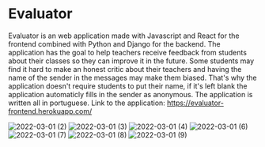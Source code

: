 # Evaluator
Evaluator is an web application made with Javascript and React for the frontend combined with Python and Django for the backend. The application 
has the goal to help teachers receive feedback from students about their classes so they can improve it in the future. Some students may find it 
hard to make an honest critic about their teachers and having the name of the sender in the messages may make them biased. That's why the application 
doesn't require students to put their name, if it's left blank the application automaticly fills in the sender as anonymous.
The application is written all in portuguese.
Link to the application:
https://evaluator-frontend.herokuapp.com/

![2022-03-01 (2)](https://user-images.githubusercontent.com/53490820/156173146-159ebfab-6b05-428d-b2c3-a3239a14a860.png)
![2022-03-01 (3)](https://user-images.githubusercontent.com/53490820/156173145-b2828545-d74d-4954-8b2f-bf25dd108905.png)
![2022-03-01 (4)](https://user-images.githubusercontent.com/53490820/156173183-4e963280-54ad-4226-9dce-134dd386b86c.png)
![2022-03-01 (6)](https://user-images.githubusercontent.com/53490820/156173189-2287da0b-d634-402b-b8a5-c087cef99126.png)
![2022-03-01 (7)](https://user-images.githubusercontent.com/53490820/156173198-c3175df7-e86c-474c-a6bc-d9de43d60ae7.png)
![2022-03-01 (8)](https://user-images.githubusercontent.com/53490820/156173210-9f365fa4-eb71-443d-af1e-9f93827c933e.png)
![2022-03-01 (9)](https://user-images.githubusercontent.com/53490820/156173218-650e12ef-1ced-46d4-ad58-570529e67e2d.png)
